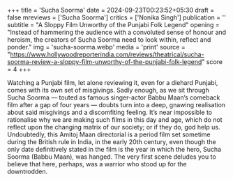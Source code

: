 +++
title = 'Sucha Soorma'
date = 2024-09-23T00:23:52+05:30
draft = false
mreviews = ['Sucha Soorma']
critics = ['Nonika Singh']
publication = ''
subtitle = "A Sloppy Film Unworthy of the Punjabi Folk Legend"
opening = "Instead of hammering the audience with a convoluted sense of honour and heroism, the creators of Sucha Soorma need to look within, reflect and ponder."
img = 'sucha-soorma.webp'
media = 'print'
source = "https://www.hollywoodreporterindia.com/reviews/theatrical/sucha-soorma-review-a-sloppy-film-unworthy-of-the-punjabi-folk-legend"
score = 4
+++

Watching a Punjabi film, let alone reviewing it, even for a diehard Punjabi, comes with its own set of misgivings. Sadly enough, as we sit through Sucha Soorma — touted as famous singer-actor Babbu Maan’s comeback film after a gap of four years — doubts turn into a deep, gnawing realisation about said misgivings and a discomfiting feeling. It’s near impossible to rationalise why we are making such films in this day and age, which do not reflect upon the changing matrix of our society; or if they do, god help us. Undoubtedly, this Amitoj Maan directorial is a period film set sometime during the British rule in India, in the early 20th century, even though the only date definitively stated in the film is the year in which the hero, Sucha Soorma (Babbu Maan), was hanged. The very first scene deludes you to believe that here, perhaps, was a warrior who stood up for the downtrodden.
